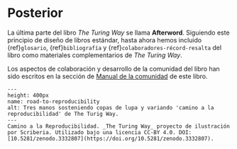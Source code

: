 # Posterior

La última parte del libro _The Turing Way_ se llama **Afterword**. Siguiendo este principio de diseño de libros estándar, hasta ahora hemos incluido {ref}`glosario`, {ref}`bibliografía` y {ref}`colaboradores-récord-resalta` del libro como materiales complementarios de _The Turing Way_.

Los aspectos de colaboración y desarrollo de la comunidad del libro han sido escritos en la sección de [Manual de la comunidad](../community-handbook/community-handbook) de este libro.

```{figure} ../figures/road-to-reproducibility.jpg
---
height: 400px
name: road-to-reproducibility
alt: Tres manos sosteniendo copas de lupa y variando 'camino a la reproducibilidad' de The Turig Way.
---
Camino a la Reproducibilidad. _The Turing Way_ proyecto de ilustración por Scriberia. Utilizado bajo una licencia CC-BY 4.0. DOI: [10.5281/zenodo.3332807](https://doi.org/10.5281/zenodo.3332807).
```
